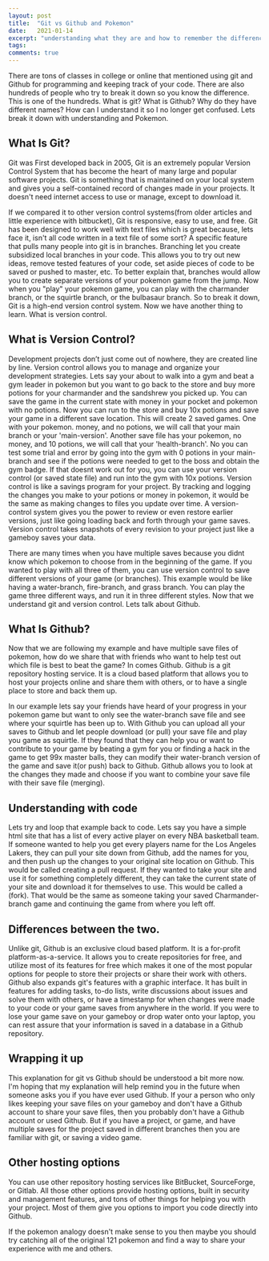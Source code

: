 ```yaml
---
layout: post
title:  "Git vs Github and Pokemon"
date:   2021-01-14
excerpt: "understanding what they are and how to remember the difference"
tags:
comments: true
---
```


There are tons of classes in college or online that mentioned using git and Github for programming and keeping track of your code. There are also hundreds of people who try to break it down so you know the difference. This is one of the hundreds. What is git? What is Github? Why do they have different names? How can I understand it so I no longer get confused. Lets break it down with understanding and Pokemon.

## What Is Git?
Git was First developed back in 2005, Git is an extremely popular Version Control System that has become the heart of many large and popular software projects. Git is something that is maintained on your local system and gives you a self-contained record of changes made in your projects. It doesn't need internet access to use or manage, except to download it.

If we compared it to other version control systems(from older articles and little experience with bitbucket), Git is responsive, easy to use, and free. Git has been  designed to work well with text files which is great because, lets face it, isn't all code written in a text file of some sort? A specific feature that pulls many people into git is in branches. Branching let you create subsidized local branches in your code. This allows you to try out new ideas, remove tested features of your code, set aside pieces of code to be saved or pushed to master, etc. To better explain that, branches would allow you to create separate versions of your pokemon game from the jump. Now when you "play" your pokemon game, you can play with the charmander branch, or the squirtle branch, or the bulbasaur branch. So to break it down, Git is a high-end version control system. Now we have another thing to learn. What is version control.

## What is Version Control?
Development projects don’t just come out of nowhere, they are created line by line. Version control allows you to manage and organize your development strategies. Lets say your about to walk into a gym and beat a gym leader in pokemon but you want to go back to the store and buy more potions for your charmander and the sandshrew you picked up. You can save the game in the current state with money in your pocket and pokemon with no potions. Now you can run to the store and buy 10x potions and save your game in a different save location. This will create 2 saved games. One with your pokemon. money, and no potions, we will call that your main branch or your 'main-version'. Another save file has your pokemon, no money, and 10 potions, we will call that your 'health-branch'.  No you can test some trial and error by going into the gym with 0 potions in your main-branch and see if the potions were needed to get to the boss and obtain the gym badge. If that doesnt work out for you, you can use your version control (or saved state file) and run into the gym with 10x potions.
Version control is like a savings program for your project. By tracking and logging the changes you make to your potions or money in pokemon, it would be the same as making changes to files you update over time. A version-control system gives you the power to review or even restore earlier versions, just like going loading back and forth through your game saves. Version control takes snapshots of every revision to your project just like a gameboy saves your data.

There are many times when you have multiple saves because you didnt know which pokemon to choose from in the beginning of the game. If you wanted to play with all three of them, you can use version control to save different versions of your game (or branches). This example would be like having a water-branch, fire-branch, and grass branch. You can play the game three different ways, and run it in three different styles. Now that we understand git and version control. Lets talk about Github.

## What Is Github?
Now that we are following my example and have multiple save files of pokemon, how do we share that with friends who want to help test out which file is best to beat the game? In comes Github. Github is a git repository hosting service. It is a cloud based platform that allows you to host your projects online and share them with others, or to have a single place to store and back them up.

In our example lets say your friends have heard of your progress in your pokemon game but want to only see the water-branch save file and see where your squirtle has been up to. With Github you can upload all your saves to Github and let people download (or pull) your save file and play you game as squirtle. If they found that they can help you or want to contribute to your game by beating a gym for you or finding a hack in the game to get 99x master balls, they can modify their water-branch version of the game and save it(or push) back to Github. Github allows you to look at the changes they made and choose if you want to combine your save file with their save file (merging).

## Understanding with code
Lets try and loop that example back to code. Lets say you have a simple html site that has a list of every active player on every NBA basketball team. If someone wanted to help you get every players name for the Los Angeles Lakers, they can pull your site down from Github, add the names for you, and then push up the changes to your original site location on Github. This would be called creating a pull request. If they wanted to take your site and use it for something completely different, they can take the current state of your site and download it for themselves to use. This would be called a (fork). That would be the same as someone taking your saved Charmander-branch game and continuing the game from where you left off.

## Differences between the two.
Unlike git, Github is an exclusive cloud based platform. It is a for-profit platform-as-a-service. It allows you to create repositories for free, and utilize most of its features for free which makes it one of the most popular options for people to store their projects or share their work with others. Github also expands git's features with a graphic interface. It has built in features for adding tasks, to-do lists, write discussions about issues and solve them with others, or have a timestamp for when changes were made to your code or your game saves from anywhere in the world. If you were to lose your game save on your gameboy or drop water onto your laptop, you can rest assure that your information is saved in a database in a Github repository.

## Wrapping it up
This explanation for git vs Github should be understood a bit more now.  
I'm hoping that my explanation will help remind you in the future when someone asks you if you have ever used Github. If your a person who only likes keeping your save files on your gameboy and don't have a Github account to share your save files, then you probably don't have a Github account or used Github. But if you have a project, or game, and have multiple saves for the project saved in different branches then you are familiar with git, or saving a video game.

## Other hosting options
You can use other repository hosting services like BitBucket, SourceForge, or Gitlab. All those other options provide hosting options, built in security and management features, and tons of other things for helping you with your project. Most of them give you options to import you code directly into Github.


If the pokemon analogy doesn't make sense to you then maybe you should try catching all of the original 121 pokemon and find a way to share your experience with me and others.  
